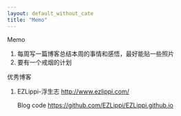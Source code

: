 ```yaml
---
layout: default_without_cate
title: "Memo"
---
```


Memo
1. 每周写一篇博客总结本周的事情和感悟，最好能贴一些照片
2. 要有一个戒烟的计划



优秀博客
1. EZLippi-浮生志 <http://www.ezlippi.com/>

   Blog code  <https://github.com/EZLippi/EZLippi.github.io>

